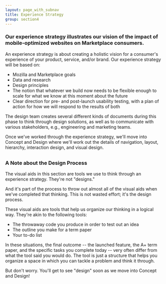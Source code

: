 ```yaml
---
layout: page_with_subnav
title: Experience Strategy
group: section4
---
```


### Our experience strategy illustrates our vision of the impact of mobile-optimized websites on Marketplace consumers. 

An experience strategy is about creating a holistic vision for a consumer's experience of your product, service, and/or brand. Our experience strategy will be based on:

* Mozilla and Marketplace goals
* Data and research
* Design principles
* The notion that whatever we build now needs to be flexible enough to scale for what we know at this moment about the future
* Clear direction for pre- and post-launch usability testing, with a plan of action for how we will respond to the results of both 

The design team creates several different kinds of documents during this phase to think through design solutions, as well as to communicate with various stakeholders, e.g., engineering and marketing teams.

Once we've worked through the experience strategy, we'll move into Concept and Design where we'll work out the details of navigation, layout, hierarchy, interaction design, and visual design.

<br/>
<a name="designprocess"></a><h3 style="padding-top: 50px; margin-top: -50px;">A Note about the Design Process</h3>

The visual aids in this section are tools we use to think through an experience strategy. They're not "designs." 

And it's part of the process to throw out almost all of the visual aids when we've completed that thinking. This is not wasted effort; it's the design process. 

These visual aids are tools that help us organize our thinking in a logical way. They're akin to the following tools: 

* The throwaway code you produce in order to test out an idea
* The outline you make for a term paper
* Your to-do list

In these situations, the final outcome -- the launched feature, the A+ term paper, and the specific tasks you complete today -- very often differ from what the tool said you would do. The tool is just a structure that helps you organize a space in which you can tackle a problem and think it through.

But don't worry. You'll get to see "design" soon as we move into Concept and Design!
&nbsp;
<br/>
&nbsp;
&nbsp;
<br/>
&nbsp;



